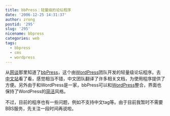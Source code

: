 ```yaml
---
title: bbPress：轻量级的论坛程序
date: '2006-12-25 14:31:37'
author: zrong
postid: '295'
slug: '295'
nicename: bbpress
categories: web
tags:
  - bbpress
  - cms
  - wordpress
---
```


从[网谈](http://www.wangtam.com/)那里知道了[bbPress](http://bbpress.org/)，这个由[WordPress](http://Wordpress.org)团队开发的轻量级论坛程序。去[中文站](http://www.bbpress.com.cn/)看了看，感觉相当不错，中文团队翻译了许多相关文档，为使用程序提供了方便。另外由于和WordPress是一家，bbPress可以和[WordPress](http://Wordpress.org)整合，界面也保持了WordPress的[简洁](http://www.bbpress.com.cn/forums/)风格。

不过，目前的程序也有一些问题，例如不支持中文tag等。由于目前我暂时不需要BBS服务，先关注一段时间再说啦。

